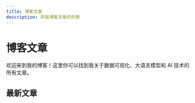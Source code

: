```yaml
---
title: 博客文章
description: 所有博客文章的列表
---
```


# 博客文章

欢迎来到我的博客！这里你可以找到我关于数据可视化、大语言模型和 AI 技术的所有文章。

## 最新文章

<!-- 文章列表将由脚本自动生成 -->

